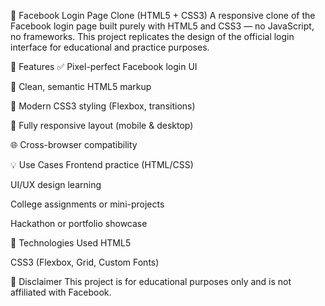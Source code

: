 📘 Facebook Login Page Clone (HTML5 + CSS3)
    A responsive clone of the Facebook login page built purely with HTML5 and CSS3 — no JavaScript, no frameworks. This project replicates the design of the official login interface for educational and practice 
    purposes.

🚀 Features
   ✅ Pixel-perfect Facebook login UI

   🎯 Clean, semantic HTML5 markup

   🎨 Modern CSS3 styling (Flexbox, transitions)

   📱 Fully responsive layout (mobile & desktop)

   🌐 Cross-browser compatibility

💡 Use Cases
  Frontend practice (HTML/CSS)

  UI/UX design learning

  College assignments or mini-projects

  Hackathon or portfolio showcase


🔧 Technologies Used
  HTML5

  CSS3 (Flexbox, Grid, Custom Fonts)

📌 Disclaimer
   This project is for educational purposes only and is not affiliated with Facebook.

